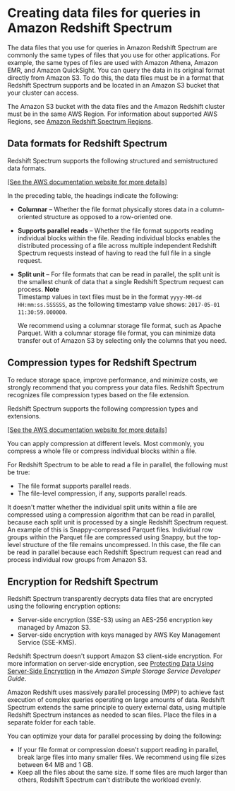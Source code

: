 # Creating data files for queries in Amazon Redshift Spectrum<a name="c-spectrum-data-files"></a>

The data files that you use for queries in Amazon Redshift Spectrum are commonly the same types of files that you use for other applications\. For example, the same types of files are used with Amazon Athena, Amazon EMR, and Amazon QuickSight\. You can query the data in its original format directly from Amazon S3\. To do this, the data files must be in a format that Redshift Spectrum supports and be located in an Amazon S3 bucket that your cluster can access\. 

The Amazon S3 bucket with the data files and the Amazon Redshift cluster must be in the same AWS Region\. For information about supported AWS Regions, see [Amazon Redshift Spectrum Regions](c-using-spectrum.md#c-spectrum-regions)\.

## Data formats for Redshift Spectrum<a name="c-spectrum-data-files-formats"></a>

Redshift Spectrum supports the following structured and semistructured data formats\.

[\[See the AWS documentation website for more details\]](http://docs.aws.amazon.com/redshift/latest/dg/c-spectrum-data-files.html)

In the preceding table, the headings indicate the following:
+ **Columnar** – Whether the file format physically stores data in a column\-oriented structure as opposed to a row\-oriented one\.
+ **Supports parallel reads** – Whether the file format supports reading individual blocks within the file\. Reading individual blocks enables the distributed processing of a file across multiple independent Redshift Spectrum requests instead of having to read the full file in a single request\.
+ **Split unit** – For file formats that can be read in parallel, the split unit is the smallest chunk of data that a single Redshift Spectrum request can process\.
**Note**  
Timestamp values in text files must be in the format `yyyy-MM-dd HH:mm:ss.SSSSSS`, as the following timestamp value shows: `2017-05-01 11:30:59.000000`\.

  We recommend using a columnar storage file format, such as Apache Parquet\. With a columnar storage file format, you can minimize data transfer out of Amazon S3 by selecting only the columns that you need\. 

## Compression types for Redshift Spectrum<a name="c-spectrum-data-files-compression"></a>

To reduce storage space, improve performance, and minimize costs, we strongly recommend that you compress your data files\. Redshift Spectrum recognizes file compression types based on the file extension\.

Redshift Spectrum supports the following compression types and extensions\.

[\[See the AWS documentation website for more details\]](http://docs.aws.amazon.com/redshift/latest/dg/c-spectrum-data-files.html)

You can apply compression at different levels\. Most commonly, you compress a whole file or compress individual blocks within a file\. 

For Redshift Spectrum to be able to read a file in parallel, the following must be true:
+ The file format supports parallel reads\.
+ The file\-level compression, if any, supports parallel reads\.

It doesn't matter whether the individual split units within a file are compressed using a compression algorithm that can be read in parallel, because each split unit is processed by a single Redshift Spectrum request\. An example of this is Snappy\-compressed Parquet files\. Individual row groups within the Parquet file are compressed using Snappy, but the top\-level structure of the file remains uncompressed\. In this case, the file can be read in parallel because each Redshift Spectrum request can read and process individual row groups from Amazon S3\.

## Encryption for Redshift Spectrum<a name="c-spectrum-data-files-encryption"></a>

Redshift Spectrum transparently decrypts data files that are encrypted using the following encryption options:
+ Server\-side encryption \(SSE\-S3\) using an AES\-256 encryption key managed by Amazon S3\.
+ Server\-side encryption with keys managed by AWS Key Management Service \(SSE\-KMS\)\. 

Redshift Spectrum doesn't support Amazon S3 client\-side encryption\. For more information on server\-side encryption, see [Protecting Data Using Server\-Side Encryption](https://docs.aws.amazon.com/AmazonS3/latest/dev/serv-side-encryption.html) in the *Amazon Simple Storage Service Developer Guide*\.

Amazon Redshift uses massively parallel processing \(MPP\) to achieve fast execution of complex queries operating on large amounts of data\. Redshift Spectrum extends the same principle to query external data, using multiple Redshift Spectrum instances as needed to scan files\. Place the files in a separate folder for each table\. 

You can optimize your data for parallel processing by doing the following:
+ If your file format or compression doesn't support reading in parallel, break large files into many smaller files\. We recommend using file sizes between 64 MB and 1 GB\.
+ Keep all the files about the same size\. If some files are much larger than others, Redshift Spectrum can't distribute the workload evenly\. 